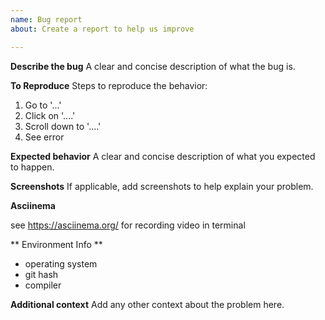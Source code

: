 ```yaml
---
name: Bug report
about: Create a report to help us improve

---
```


**Describe the bug**
A clear and concise description of what the bug is.

**To Reproduce**
Steps to reproduce the behavior:
1. Go to '...'
2. Click on '....'
3. Scroll down to '....'
4. See error

**Expected behavior**
A clear and concise description of what you expected to happen.

**Screenshots**
If applicable, add screenshots to help explain your problem.

**Asciinema**

see https://asciinema.org/ for recording video in terminal


** Environment Info **

- operating system
- git hash
- compiler


**Additional context**
Add any other context about the problem here.
